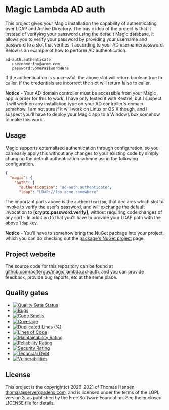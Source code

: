
# Magic Lambda AD auth

This project gives your Magic installation the capability of authenticating over LDAP and Active Directory.
The basic idea of the project is that it instead of verifying your password using the default
Magic database, it allows you to verify your password by providing your username and password to a slot
that verifies it according to your AD username/password. Below is an example of how to perform
AD authentication.

```
ad-auth.authenticate
   username:foo@acme.com
   password:SomePa$$wordHere
```

If the authentication is successful, the above slot will return boolean true to caller. If the credentials
are incorrect the slot will return false to caller.

**Notice** - Your AD domain controller must be accessible from your Magic app in order for this to work. I have
only tested it with Kestrel, but I suspect it will work on any installation type on your AD controller's
domain somehow. I am not sure if it will work on Linux or OS X though, and I suspect you'll have to deploy your
Magic app to a Windows box somehow to make this work.

## Usage

Magic supports externalised authentication through configuration, so you can easily apply this
without any changes to your existing code by simply changing the default authentication scheme using
the following configuration.

```json
{
  "magic": {
    "auth": {
      "authentication": "ad-auth.authenticate",
      "ldap": "LDAP://foo.acme.somewhere"
```

The important parts above is the `authentication`, that declares which slot to invoke to verify the user's
password, and will exchange the default invocation to **[crypto.password.verify]**, without requiring code changes
of any sort - In addition to that you'll have to provide your LDAP path with the above `ldap` key.

**Notice** - You'll have to somehow bring the NuGet package into your project, which you can do checking
out the [package's NuGet project](https://www.nuget.org/packages/magic.lambda.ad-auth/) page.

## Project website

The source code for this repository can be found at [github.com/polterguy/magic.lambda.ad-auth](https://github.com/polterguy/magic.lambda.ad-auth), and you can provide feedback, provide bug reports, etc at the same place.

## Quality gates

- [![Quality Gate Status](https://sonarcloud.io/api/project_badges/measure?project=polterguy_magic.lambda.ad-auth&metric=alert_status)](https://sonarcloud.io/dashboard?id=polterguy_magic.lambda.ad-auth)
- [![Bugs](https://sonarcloud.io/api/project_badges/measure?project=polterguy_magic.lambda.ad-auth&metric=bugs)](https://sonarcloud.io/dashboard?id=polterguy_magic.lambda.ad-auth)
- [![Code Smells](https://sonarcloud.io/api/project_badges/measure?project=polterguy_magic.lambda.ad-auth&metric=code_smells)](https://sonarcloud.io/dashboard?id=polterguy_magic.lambda.ad-auth)
- [![Coverage](https://sonarcloud.io/api/project_badges/measure?project=polterguy_magic.lambda.ad-auth&metric=coverage)](https://sonarcloud.io/dashboard?id=polterguy_magic.lambda.ad-auth)
- [![Duplicated Lines (%)](https://sonarcloud.io/api/project_badges/measure?project=polterguy_magic.lambda.ad-auth&metric=duplicated_lines_density)](https://sonarcloud.io/dashboard?id=polterguy_magic.lambda.ad-auth)
- [![Lines of Code](https://sonarcloud.io/api/project_badges/measure?project=polterguy_magic.lambda.ad-auth&metric=ncloc)](https://sonarcloud.io/dashboard?id=polterguy_magic.lambda.ad-auth)
- [![Maintainability Rating](https://sonarcloud.io/api/project_badges/measure?project=polterguy_magic.lambda.ad-auth&metric=sqale_rating)](https://sonarcloud.io/dashboard?id=polterguy_magic.lambda.ad-auth)
- [![Reliability Rating](https://sonarcloud.io/api/project_badges/measure?project=polterguy_magic.lambda.ad-auth&metric=reliability_rating)](https://sonarcloud.io/dashboard?id=polterguy_magic.lambda.ad-auth)
- [![Security Rating](https://sonarcloud.io/api/project_badges/measure?project=polterguy_magic.lambda.ad-auth&metric=security_rating)](https://sonarcloud.io/dashboard?id=polterguy_magic.lambda.ad-auth)
- [![Technical Debt](https://sonarcloud.io/api/project_badges/measure?project=polterguy_magic.lambda.ad-auth&metric=sqale_index)](https://sonarcloud.io/dashboard?id=polterguy_magic.lambda.ad-auth)
- [![Vulnerabilities](https://sonarcloud.io/api/project_badges/measure?project=polterguy_magic.lambda.ad-auth&metric=vulnerabilities)](https://sonarcloud.io/dashboard?id=polterguy_magic.lambda.ad-auth)

## License

This project is the copyright(c) 2020-2021 of Thomas Hansen thomas@servergardens.com, and is licensed under the terms
of the LGPL version 3, as published by the Free Software Foundation. See the enclosed LICENSE file for details.
